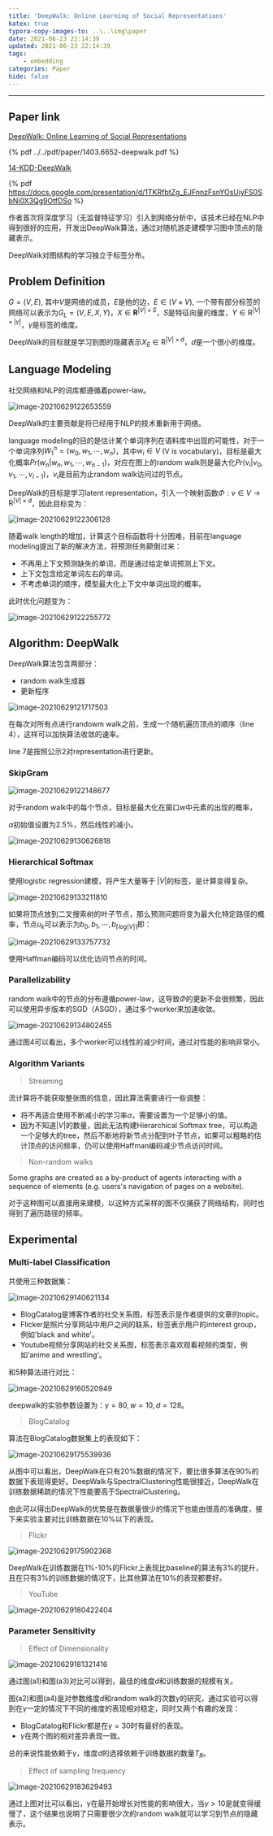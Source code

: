 ```yaml
---
title: 'DeepWalk: Online Learning of Social Representations'
katex: true
typora-copy-images-to: ..\..\img\paper
date: 2021-06-23 22:14:39
updated: 2021-06-23 22:14:39
tags:
	- embedding
categories: Paper
hide: false
---
```




<!-- more -->

---

## Paper link

[DeepWalk: Online Learning of Social Representations](https://arxiv.org/pdf/1403.6652)

{% pdf ../../pdf/paper/1403.6652-deepwalk.pdf %}

[14-KDD-DeepWalk]( https://docs.google.com/presentation/d/1TKRfbtZg_EJFnnzFsnYOsUiyFS0SbNi0X3Qg9OtfDSo)

{% pdf https://docs.google.com/presentation/d/1TKRfbtZg_EJFnnzFsnYOsUiyFS0SbNi0X3Qg9OtfDSo %}



作者首次将深度学习（无监督特征学习）引入到网络分析中，该技术已经在NLP中得到很好的应用，开发出DeepWalk算法，通过对随机游走建模学习图中顶点的隐藏表示。

DeepWalk对图结构的学习独立于标签分布。



## Problem Definition

$G = (V, E)$, 其中$V$是网络的成员，$E$是他的边，$E \in (V \times V)$, 一个带有部分标签的网络可以表示为$G_L = (V,E,X,Y)$，$X \in \mathbf{R} ^ {|V| \times S}$，$S$是特征向量的维度，$Y \in \mathrm{R} ^ {|V| \times |\gamma|}$，$\gamma$是标签的维度。

DeepWalk的目标就是学习到图的隐藏表示$X_E \in \mathrm{R} ^ {|V| \times d}$，$d$是一个很小的维度。



## Language Modeling

社交网络和NLP的词库都遵循着power-law。

![image-20210629122653559](../../img/paper/image-20210629122653559.png)



DeepWalk的主要贡献是将已经用于NLP的技术重新用于网络。

language modeling的目的是估计某个单词序列在语料库中出现的可能性，对于一个单词序列$W_1^n = (w_0,w_1,\cdots,w_n)$，其中$w_i \in V$ (V is vocabulary)，目标是最大化概率$Pr(w_n|w_n,w_1,\cdots,w_{n-1})$，对应在图上的random walk则是最大化$Pr(v_i|v_0,v_1,\cdots,v_{i-1})$，$v_i$是目前为止random walk访问过的节点。

DeepWalk的目标是学习latent representation，引入一个映射函数$\Phi:v\in V \rightarrow \mathrm{R}^{|V| \times d}$，因此目标变为：

![image-20210629122306128](../../img/paper/image-20210629122306128.png)

随着walk length的增加，计算这个目标函数将十分困难，目前在language modeling提出了新的解决方法，将预测任务颠倒过来：

- 不再用上下文预测缺失的单词，而是通过给定单词预测上下文。
- 上下文包含给定单词左右的单词。
- 不考虑单词的顺序，模型最大化上下文中单词出现的概率。

此时优化问题变为：

![image-20210629122255772](../../img/paper/image-20210629122255772.png)



## Algorithm: DeepWalk

DeepWalk算法包含两部分：

- random walk生成器
- 更新程序

![image-20210629121717503](../../img/paper/image-20210629121717503.png)

在每次对所有点进行randowm walk之前，生成一个随机遍历顶点的顺序（line 4），这样可以加快算法收敛的速率。

line 7是按照公示2对representation进行更新。







### SkipGram

![image-20210629122148677](../../img/paper/image-20210629122148677.png)

对于random walk中的每个节点，目标是最大化在窗口$w$中元素的出现的概率，

$\alpha$初始值设置为2.5%，然后线性的减小。

![image-20210629130626818](../../img/paper/image-20210629130626818.png)



### Hierarchical Softmax

使用logistic regression建模，将产生大量等于 $|V|$的标签，是计算变得复杂。

![image-20210629133211810](../../img/paper/image-20210629133211810.png)

如果将顶点放到二叉搜索树的叶子节点，那么预测问题将变为最大化特定路径的概率，节点$u_k$可以表示为$b_0, b_1,\cdots,b_{\lceil log|V| \rceil}$即：

![image-20210629133757732](../../img/paper/image-20210629133757732.png)

使用Haffman编码可以优化访问节点的时间。



### Parallelizability

random walk中的节点的分布遵循power-law，这导致$\Phi$的更新不会很频繁，因此可以使用异步版本的SGD（ASGD），通过多个worker来加速收敛。

![image-20210629134802455](../../img/paper/image-20210629134802455.png)

通过图4可以看出，多个worker可以线性的减少时间，通过对性能的影响非常小。



### Algorithm Variants

> Streaming

流计算将不能获取整张图的信息，因此算法需要进行一些调整：

- 将不再适合使用不断减小的学习率$\alpha$，需要设置为一个足够小的值。
- 因为不知道$|V|$的数量，因此无法构建Hierarchical Softmax tree，可以构造一个足够大的tree，然后不断地将新节点分配到叶子节点，如果可以粗略的估计顶点的访问频率，仍可以使用Haffman编码减少节点访问时间。



> Non-random walks

Some graphs are created as a by-product of agents interacting with a sequence of elements (e.g. users's navigation of pages on a website).

对于这种图可以直接用来建模，以这种方式采样的图不仅捕获了网络结构，同时也得到了遍历路径的频率。



## Experimental

### Multi-label Classification

共使用三种数据集：

![image-20210629140621134](../../img/paper/image-20210629140621134.png)

- BlogCatalog是博客作者的社交关系图，标签表示是作者提供的文章的topic。
- Flicker是照片分享网站中用户之间的联系，标签表示用户的interest group，例如'black and white'。
- Youtube视频分享网站的社交关系图，标签表示喜欢观看视频的类型，例如’anime and wrestling‘。

 和5种算法进行对比：

![image-20210629160520949](../../img/paper/image-20210629160520949.png)





deepwalk的实验参数设置为：$\gamma=80, w=10, d=128$。

> BlogCatalog

算法在BlogCatalog数据集上的表现如下：

![image-20210629175539936](../../img/paper/image-20210629175539936.png)

从图中可以看出，DeepWalk在只有20%数据的情况下，要比很多算法在90%的数据下表现得更好。DeepWalk与SpectralClustering性能很接近，DeepWalk在训练数据稀疏的情况下性能要高于SpectralClustering。

由此可以得出DeepWalk的优势是在数据量很少的情况下也能由很高的准确度，接下来实验主要对比训练数据在10%以下的表现。



> Flickr

![image-20210629175902368](../../img/paper/image-20210629175902368.png)

DeepWalk在训练数据在1%-10%的Flickr上表现比baseline的算法有3%的提升，且在只有3%的训练数据的情况下，比其他算法在10%的表现都要好。





> YouTube

![image-20210629180422404](../../img/paper/image-20210629180422404.png)





### Parameter Sensitivity



> Effect of Dimensionality

![image-20210629181321416](../../img/paper/image-20210629181321416.png)

通过图(a1)和图(a3)对比可以得到，最佳的维度$d$和训练数据的规模有关。

图(a2)和图(a4)是对参数维度$d$和random walk的次数$\gamma$的研究，通过实验可以得到在$\gamma$一定的情况下不同的维度的表现相对稳定，同时又两个有趣的发现：

- BlogCatalog和Flickr都是在$\gamma = 30$时有最好的表现。
- $\gamma$在两个图的相对差异表现一致。

总的来说性能依赖于$\gamma$，维度$d$的选择依赖于训练数据的数量$T_R$。





> Effect of sampling frequency

![image-20210629183629493](../../img/paper/image-20210629183629493.png)



通过上图对比可以看出，$\gamma$在最开始增长对性能的影响很大，当$\gamma > 10$是就变得缓慢了，这个结果也说明了只需要很少次的random walk就可以学习到节点的隐藏表示。



<!-- Q.E.D. --> 